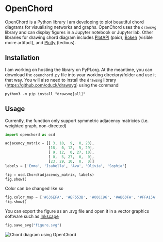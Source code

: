 # OpenChord

OpenChord is a Python library I am developing to plot beautiful chord diagrams for visualising networks and graphs. OpenChord uses the `drawsvg` library and can display figures in a Jupyter notebook or Jupyter lab. Other libraries for drawing chord diagram includes [PlotAPI](https://plotapi.com/) (paid), [Bokeh](https://holoviews.org/reference/elements/bokeh/Chord.html) (visible moire artifact), and [Plotly](https://plotly.com/python/v3/filled-chord-diagram/) (tedious). 

## Installation

I am working on hosting the library on PyPI.org. At the meantime, you can download the `openchord.py` file into your working directory/folder and use it that way. You will also need to install the `drawsvg` library (https://github.com/cduck/drawsvg) using the command
```
python3 -m pip install "drawsvg[all]"
```

## Usage

Currently, the function only support symmetric adjacency matricies (i.e. weighted graph, non-directed)
```python
import openchord as ocd

adjacency_matrix = [[ 3, 18,  9,  0, 23],
                    [18,  0, 12,  5, 29],
                    [ 9, 12,  0, 27, 10],
                    [ 0,  5, 27,  0,  0],
                    [23, 29, 10,  0,  0]]
labels = ['Emma', 'Isabella', 'Ava', 'Olivia', 'Sophia']

fig = ocd.Chord(adjacency_matrix, labels)
fig.show()
```
Color can be changed like so
```python
fig.color_map = ['#636EFA', '#EF553B', '#00CC96', '#AB63FA', '#FFA15A', '#19D3F3', '#FF6692', '#B6E880', '#FF97FF', '#FECB52']
fig.show()
```
You can export the figure as an .svg file and open it in a vector graphics software such as [Inkscape](https://inkscape.org/)
```python
fig.save_svg("figure.svg")
```
![Chord diagram using OpenChord](https://github.com/pke1029/open-chord/blob/main/media/figure.png)
